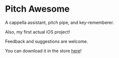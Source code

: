 # Pitch Awesome

A cappella assistant, pitch pipe, and key-rememberer. 

Also, my first actual iOS project! 

Feedback and suggestions are welcome. 

You can download it in the store [here](http://bit.ly/pitch_awesome)!
